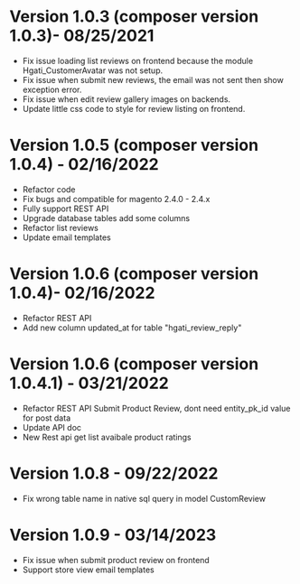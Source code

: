 # Version 1.0.3 (composer version 1.0.3)- 08/25/2021
- Fix issue loading list reviews on frontend because the module Hgati_CustomerAvatar was not setup.
- Fix issue when submit new reviews, the email was not sent then show exception error.
- Fix issue when edit review gallery images on backends.
- Update little css code to style for review listing on frontend.

# Version 1.0.5 (composer version 1.0.4) - 02/16/2022
- Refactor code
- Fix bugs and compatible for magento 2.4.0 - 2.4.x
- Fully support REST API
- Upgrade database tables add some columns
- Refactor list reviews
- Update email templates

# Version 1.0.6 (composer version 1.0.4)- 02/16/2022
- Refactor REST API
- Add new column updated_at for table "hgati_review_reply"

# Version 1.0.6 (composer version 1.0.4.1) - 03/21/2022
- Refactor REST API Submit Product Review, dont need entity_pk_id value for post data
- Update API doc
- New Rest api get list avaibale product ratings

# Version 1.0.8 - 09/22/2022
- Fix wrong table name in native sql query in model CustomReview

# Version 1.0.9 - 03/14/2023
- Fix issue when submit product review on frontend
- Support store view email templates
